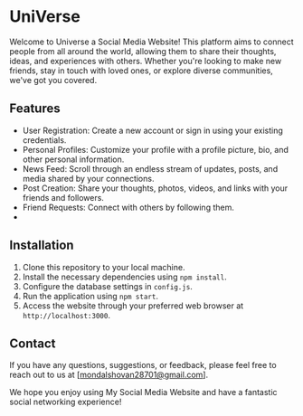 # UniVerse

Welcome to Universe a Social Media Website! This platform aims to connect people from all around the world,
allowing them to share their thoughts, ideas, and experiences with others. Whether you're looking to make new friends, 
stay in touch with loved ones, or explore diverse communities, we've got you covered.

## Features

- User Registration: Create a new account or sign in using your existing credentials.
- Personal Profiles: Customize your profile with a profile picture, bio, and other personal information.
- News Feed: Scroll through an endless stream of updates, posts, and media shared by your connections.
- Post Creation: Share your thoughts, photos, videos, and links with your friends and followers.
- Friend Requests: Connect with others by following them.
- 
## Installation

1. Clone this repository to your local machine.
2. Install the necessary dependencies using `npm install`.
3. Configure the database settings in `config.js`.
4. Run the application using `npm start`.
5. Access the website through your preferred web browser at `http://localhost:3000`.

## Contact

If you have any questions, suggestions, or feedback, please feel free to reach out to us at [mondalshovan28701@gmail.com].

We hope you enjoy using My Social Media Website and have a fantastic social networking experience!
